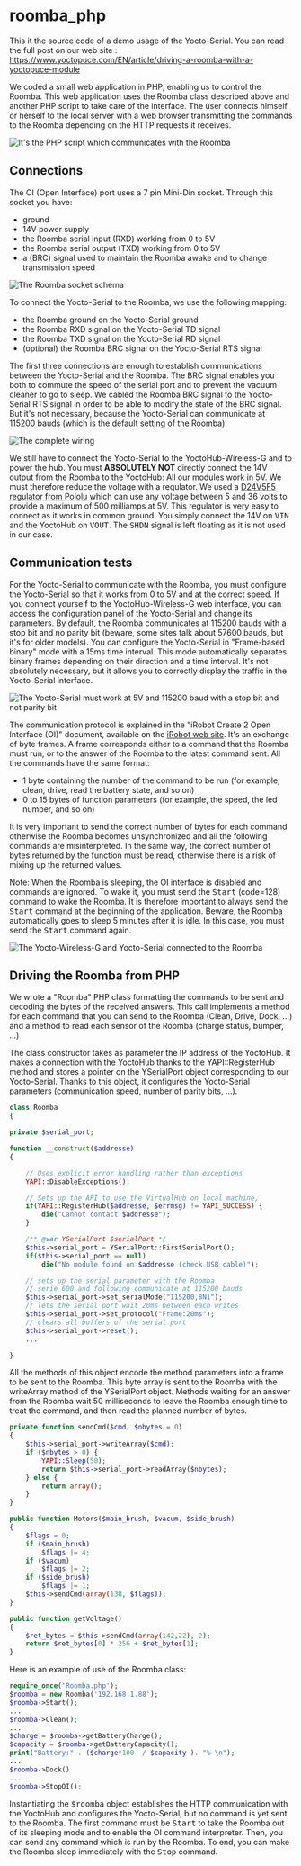 # roomba_php

This it the source code of a demo usage of the Yocto-Serial. You can read the full post on our web site : https://www.yoctopuce.com/EN/article/driving-a-roomba-with-a-yoctopuce-module

We coded a small web application in PHP, enabling us to control the Roomba. This web application uses the Roomba class described above and another PHP script to take care of the interface. The user connects himself or herself to the local server with a web browser transmitting the commands to the Roomba depending on the HTTP requests it receives.

<img  src="http://www.yoctopuce.com/pubarchive/2015-03/network_config_1.png" align="center" border="no" alt="It's the PHP script which communicates with the Roomba">

## Connections
The OI (Open Interface) port uses a 7 pin Mini-Din socket. Through this socket you have:
* ground
* 14V power supply
* the Roomba serial input (RXD) working from 0 to 5V
* the Roomba serial output (TXD) working from 0 to 5V
* a (BRC) signal used to maintain the Roomba awake and to change transmission speed

<img src="http://www.yoctopuce.com/pubarchive/2015-03/minidin_1.png" align="center" alt="The Roomba socket schema" >

To connect the Yocto-Serial  to the Roomba, we use the following mapping:
* the Roomba ground on the  Yocto-Serial ground
* the Roomba RXD signal on the Yocto-Serial TD signal
* the Roomba TXD signal on the Yocto-Serial RD signal
* (optional) the Roomba BRC signal on the Yocto-Serial RTS signal

The first three connections are enough to establish communications between the Yocto-Serial and the Roomba. The BRC signal enables you both to commute the speed of the serial port and to prevent the vacuum cleaner to go to sleep. We cabled the Roomba BRC signal to the Yocto-Serial RTS signal in order to be able to modify the state of the BRC signal. But it's not necessary, because the Yocto-Serial can communicate at 115200 bauds (which is the default setting of the Roomba).


<img src="http://www.yoctopuce.com/pubarchive/2015-03/shematic_1" alt="The complete wiring">

We still have to connect the Yocto-Serial to the YoctoHub-Wireless-G and to power the hub. You must <b>ABSOLUTELY NOT</b> directly connect the 14V output from the Roomba to the YoctoHub: All our modules work in 5V. We must therefore reduce the voltage with a regulator. We used a <a href="https://www.pololu.com/product/2843"> D24V5F5 regulator from Pololu</a> which can use any voltage between 5 and 36 volts to provide a maximum of 500 milliamps at 5V. This regulator is very easy to connect as it works in common ground. You simply connect the 14V on <tt>VIN</tt>  and the YoctoHub on <tt>VOUT</tt>. The <tt>SHDN</tt> signal is left floating as it is not used in our case.

## Communication tests

For the Yocto-Serial to communicate with the Roomba, you must configure the Yocto-Serial so that it works from 0 to 5V and at the correct speed. If you connect yourself to the YoctoHub-Wireless-G web interface, you can access the configuration panel of the  Yocto-Serial and change its parameters. By default, the Roomba communicates at 115200 bauds with a stop bit and no parity bit (beware, some sites talk about 57600 bauds, but it's for older models). You can configure the Yocto-Serial in "Frame-based binary" mode with a 15ms time interval. This mode automatically separates binary frames depending on their direction and a time interval. It's not absolutely necessary, but it allows you to correctly display the traffic in the Yocto-Serial interface.

<img src="http://www.yoctopuce.com/pubarchive/2015-03/yocto_serial_config_1.png" align="center" border="no" alt="The Yocto-Serial must work at 5V and 115200 baud with a stop bit and not parity bit">

The communication protocol is explained in the "iRobot Create 2 Open Interface (OI)"  document, available on the <a href="http://www.irobot.com/~/media/MainSite/PDFs/About/STEM/Create/create_2_Open_Interface_Spec.pdf"> iRobot web site</a>. It's an exchange of byte frames. A frame corresponds either to a command that the Roomba must run, or to the answer of the Roomba to the latest command sent. All the commands have the same format:

* 1 byte containing the number of the command to be run (for example, clean, drive, read the battery state, and so on)
* 0 to 15 bytes of function parameters (for example, the speed, the led number, and so on)

It is very important to send the correct number of bytes for each command otherwise the Roomba becomes unsynchronized and all the following commands are misinterpreted. In the same way, the correct number of bytes returned by the function must be read, otherwise there is a risk of mixing up the returned values.

Note: When the Roomba is sleeping, the OI interface is disabled and commands are ignored. To wake it, you must send the <tt>Start</tt> (code=128) command to wake the Roomba. It is therefore important to always send the <tt>Start</tt> command at the beginning of the application. Beware, the Roomba automatically goes to sleep 5 minutes after it is idle. In this case, you must send the <tt>Start</tt> command again.

<img src="http://www.yoctopuce.com/pubarchive/2015-03/roomba_wifi_1.jpg" srcbig="roomba_wifi_big_1.jpg" align="center" alt="The Yocto-Wireless-G and Yocto-Serial connected to the Roomba">


## Driving the Roomba from PHP

We wrote a "Roomba" PHP class formatting the commands to be sent and decoding the bytes of the received answers. This call implements a method for each command that you can send to the Roomba (Clean, Drive, Dock, ...) and a method to read each sensor of the Roomba (charge status, bumper, ...)

The class constructor takes as parameter the IP address of the YoctoHub. It makes a connection with the YoctoHub thanks to the YAPI::RegisterHub method and stores a pointer on the YSerialPort object corresponding to our Yocto-Serial. Thanks to this object, it configures the Yocto-Serial parameters (communication speed, number of parity bits, ...).


```php
class Roomba
{

private $serial_port;

function __construct($addresse)
{

    // Uses explicit error handling rather than exceptions
    YAPI::DisableExceptions();

    // Sets up the API to use the VirtualHub on local machine,
    if(YAPI::RegisterHub($addresse, $errmsg) != YAPI_SUCCESS) {
        die("Cannot contact $addresse");
    }

    /** @var YSerialPort $serialPort */
    $this->serial_port = YSerialPort::FirstSerialPort();
    if($this->serial_port == null)
        die("No module found on $addresse (check USB cable)");

    // sets up the serial parameter with the Roomba
    // serie 600 and following communicate at 115200 bauds
    $this->serial_port->set_serialMode("115200,8N1");
    // lets the serial port wait 20ms between each writes
    $this->serial_port->set_protocol("Frame:20ms");
    // clears all buffers of the serial port
    $this->serial_port->reset();
    ...

}
```

All the methods of this object encode the method parameters into a frame to be sent to the Roomba. This byte array is sent to the Roomba with the writeArray method of the YSerialPort object. Methods waiting for an answer from the Roomba wait 50 milliseconds to leave the Roomba enough time to treat the command, and then read the planned number of bytes.

```php
private function sendCmd($cmd, $nbytes = 0)
{
    $this->serial_port->writeArray($cmd);
    if ($nbytes > 0) {
        YAPI::Sleep(50);
        return $this->serial_port->readArray($nbytes);
    } else {
        return array();
    }
}

public function Motors($main_brush, $vacum, $side_brush)
{
    $flags = 0;
    if ($main_brush)
        $flags |= 4;
    if ($vacum)
        $flags |= 2;
    if ($side_brush)
        $flags |= 1;
    $this->sendCmd(array(138, $flags));
}

public function getVoltage()
{
    $ret_bytes = $this->sendCmd(array(142,22), 2);
    return $ret_bytes[0] * 256 + $ret_bytes[1];
}
```

Here is an example of use of the Roomba class:

```php
require_once('Roomba.php');
$roomba = new Roomba('192.168.1.88');
$roomba->Start();
...
$roomba->Clean();
...
$charge = $roomba->getBatteryCharge();
$capacity = $roomba->getBatteryCapacity();
print("Battery:" . ($charge*100  / $capacity ). "% \n");
...
$roomba->Dock()
...
$roomba->StopOI();
```

Instantiating the <tt>$roomba</tt>  object establishes the HTTP communication with the YoctoHub and configures the Yocto-Serial, but no command is yet sent to the Roomba. The first command must be <tt>Start</tt> to take the Roomba out of its sleeping mode and to enable the OI command interpreter. Then, you can send any command which is run by the Roomba. To end, you can make the Roomba sleep immediately with the <tt>Stop</tt> command.



